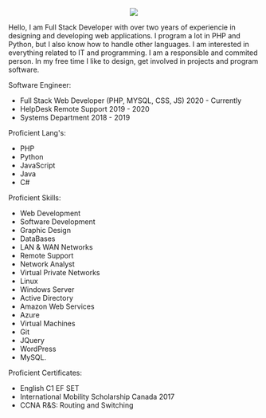<p align="center" width="100%">
    <img src="https://zjairo.com/res/logo.png"> 
</p>

Hello, I am Full Stack Developer with over two years of experiencie in designing and developing web applications. 
I program a lot in PHP and Python, but I also know how to handle other languages. 
I am interested in everything related to IT and programming. 
I am a responsible and commited person. In my free time I like to design, get involved in projects and program software.

Software Engineer:
- Full Stack Web Developer (PHP, MYSQL, CSS, JS) 2020 - Currently
- HelpDesk Remote Support 2019 - 2020
- Systems Department 2018 - 2019

Proficient Lang's: 
- PHP
- Python 
- JavaScript 
- Java 
- C#

Proficient Skills: 
- Web Development
- Software Development
- Graphic Design
- DataBases
- LAN & WAN Networks
- Remote Support
- Network Analyst
- Virtual Private Networks
- Linux
- Windows Server
- Active Directory
- Amazon Web Services
- Azure
- Virtual Machines
- Git
- JQuery
- WordPress
- MySQL.

Proficient Certificates: 
- English C1 EF SET
- International Mobility Scholarship Canada 2017 
- CCNA R&S: Routing and Switching
